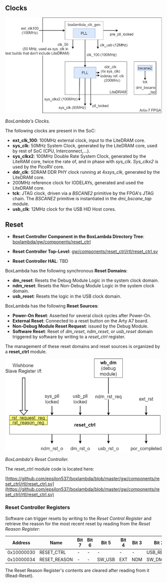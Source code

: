 ## Clocks

![BoxLambda Clocks](assets/clocks.png)

*BoxLambda's Clocks.*

The following clocks are present in the SoC:

- **ext_clk_100**: 100MHz external clock, input to the LiteDRAM core.
- **sys_clk**: 50MHz System Clock, generated by the LiteDRAM core, used by rest of SoC (CPU, Interconnect,...).
- **sys_clkx2**: 100MHz Double Rate System Clock, generated by the LiteRAM core, twice the rate of, and in phase with *sys_clk*. *Sys_clkx2* is used by the PicoRV core.
- **ddr_clk**: SDRAM DDR PHY clock running at 4x*sys_clk*, generated by the LiteDRAM core.
- 200MHz reference clock for IODELAYs, generated and used the LiteDRAM core.
- **tck**: JTAG clock, driven via a *BSCANE2* primitive by the FPGA's JTAG chain. The *BSCANE2* primitive is instantiated in the *dmi_bscane_tap* module.
- **usb_clk**: 12MHz clock for the USB HID Host cores.

## Reset

- **Reset Controller Component in the BoxLambda Directory Tree**:
    [boxlambda/gw/components/reset_ctrl](https://github.com/epsilon537/boxlambda/tree/master/gw/components/reset_ctrl)

- **Reset Controller Top-Level**:
    [gw/components/reset_ctrl/rtl/reset_ctrl.sv](https://github.com/epsilon537/boxlambda/blob/master/gw/components/reset_ctrl/rtl/reset_ctrl.sv)

- **Reset Controller HAL**: TBD

BoxLambda has the following synchronous **Reset Domains**:

- **dm_reset**: Resets the Debug Module Logic in the system clock domain.
- **ndm_reset**: Resets the Non-Debug Module Logic in the system clock domain.
- **usb_reset**: Resets the logic in the USB clock domain.

BoxLambda has the following **Reset Sources**:

- **Power-On Reset**: Asserted for several clock cycles after Power-On.
- **External Reset**: Connected to a reset button on the Arty A7 board.
- **Non-Debug Module Reset Request**: issued by the Debug Module.
- **Software Reset**: Reset of *dm_reset*, *ndm_reset*, or *usb_reset* domain triggered by software by writing to a *reset_ctrl* register.

The management of these reset domains and reset sources is organized by a **reset_ctrl** module.

![Reset Controller](assets/reset_ctrl.png)

*BoxLambda's Reset Controller.*

The reset_ctrl module code is located here:

[https://github.com/epsilon537/boxlambda/blob/master/gw/components/reset_ctrl/rtl/reset_ctrl.sv](https://github.com/epsilon537/boxlambda/blob/master/gw/components/reset_ctrl/rtl/reset_ctrl.sv)

### Reset Controller Registers

Software can trigger resets by writing to the *Reset Control Register* and retrieve the reason for the most recent reset by reading from the *Reset Reason Register*:

| Address | Name | Bit 7 | Bit 6 | Bit 5 | Bit 4 | Bit 3 | Bit 2 | Bit 1 | Bit 0 |
|---------|------|-------|-------|-------|-------|-------|-------|-------|-------|
| 0x10000030 | RESET_CTRL  | - | - | - | - | - | USB_RESET | DM_RESET | NDM_RESET |
| 0x10000034 | RESET_REASON  | - | - | SW_USB | EXT | NDM | SW_DM | SW_NDM | POR |

The Reset Reason Register's contents are cleared after reading from it (Read-Reset).

